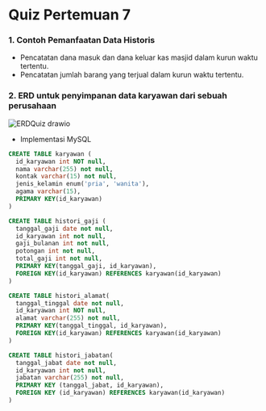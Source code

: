 # Quiz Pertemuan 7
### 1. Contoh Pemanfaatan Data Historis
- Pencatatan dana masuk dan dana keluar kas masjid dalam kurun waktu tertentu.
- Pencatatan jumlah barang yang terjual dalam kurun waktu tertentu.

### 2. ERD untuk penyimpanan data karyawan dari sebuah perusahaan
![ERDQuiz drawio](https://user-images.githubusercontent.com/81552476/163295938-e5107f9b-8cac-4d2f-a588-63072d5a968e.png)

- Implementasi MySQL
```sql
CREATE TABLE karyawan (
  id_karyawan int NOT null,
  nama varchar(255) not null,
  kontak varchar(15) not null,
  jenis_kelamin enum('pria', 'wanita'),
  agama varchar(15),
  PRIMARY KEY(id_karyawan)
)

CREATE TABLE histori_gaji (
  tanggal_gaji date not null,
  id_karyawan int not null,
  gaji_bulanan int not null,
  potongan int not null,
  total_gaji int not null,
  PRIMARY KEY(tanggal_gaji, id_karyawan),
  FOREIGN KEY(id_karyawan) REFERENCES karyawan(id_karyawan)
)

CREATE TABLE histori_alamat(
  tanggal_tinggal date not null,
  id_karyawan int NOT null,
  alamat varchar(255) not null,
  PRIMARY KEY(tanggal_tinggal, id_karyawan),
  FOREIGN KEY(id_karyawan) REFERENCES karyawan(id_karyawan)
)

CREATE TABLE histori_jabatan(
  tanggal_jabat date not null,
  id_karyawan int not null,
  jabatan varchar(255) not null,
  PRIMARY KEY (tanggal_jabat, id_karyawan),
  FOREIGN KEY (id_karyawan) REFERENCES karyawan(id_karyawan)
)
```
